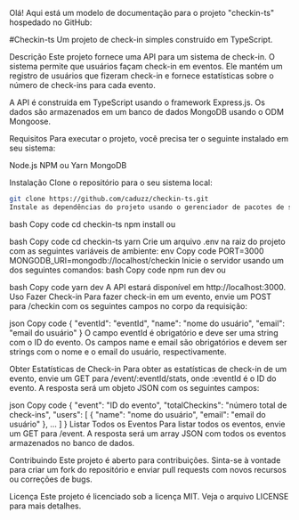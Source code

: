 Olá! Aqui está um modelo de documentação para o projeto "checkin-ts" hospedado no GitHub:

#Checkin-ts
Um projeto de check-in simples construído em TypeScript.

Descrição
Este projeto fornece uma API para um sistema de check-in. O sistema permite que usuários façam check-in em eventos. Ele mantém um registro de usuários que fizeram check-in e fornece estatísticas sobre o número de check-ins para cada evento.

A API é construída em TypeScript usando o framework Express.js. Os dados são armazenados em um banco de dados MongoDB usando o ODM Mongoose.

Requisitos
Para executar o projeto, você precisa ter o seguinte instalado em seu sistema:

Node.js
NPM ou Yarn
MongoDB

Instalação
Clone o repositório para o seu sistema local:
```bash
git clone https://github.com/caduzz/checkin-ts.git
Instale as dependências do projeto usando o gerenciador de pacotes de sua escolha:
```
bash
Copy code
cd checkin-ts
npm install
ou

bash
Copy code
cd checkin-ts
yarn
Crie um arquivo .env na raiz do projeto com as seguintes variáveis de ambiente:
env
Copy code
PORT=3000
MONGODB_URI=mongodb://localhost/checkin
Inicie o servidor usando um dos seguintes comandos:
bash
Copy code
npm run dev
ou

bash
Copy code
yarn dev
A API estará disponível em http://localhost:3000.
Uso
Fazer Check-in
Para fazer check-in em um evento, envie um POST para /checkin com os seguintes campos no corpo da requisição:

json
Copy code
{
  "eventId": "eventId",
  "name": "nome do usuário",
  "email": "email do usuário"
}
O campo eventId é obrigatório e deve ser uma string com o ID do evento. Os campos name e email são obrigatórios e devem ser strings com o nome e o email do usuário, respectivamente.

Obter Estatísticas de Check-in
Para obter as estatísticas de check-in de um evento, envie um GET para /event/:eventId/stats, onde :eventId é o ID do evento. A resposta será um objeto JSON com os seguintes campos:

json
Copy code
{
  "event": "ID do evento",
  "totalCheckins": "número total de check-ins",
  "users": [
    {
      "name": "nome do usuário",
      "email": "email do usuário"
    },
    ...
  ]
}
Listar Todos os Eventos
Para listar todos os eventos, envie um GET para /event. A resposta será um array JSON com todos os eventos armazenados no banco de dados.

Contribuindo
Este projeto é aberto para contribuições. Sinta-se à vontade para criar um fork do repositório e enviar pull requests com novos recursos ou correções de bugs.

Licença
Este projeto é licenciado sob a licença MIT. Veja o arquivo LICENSE para mais detalhes.
